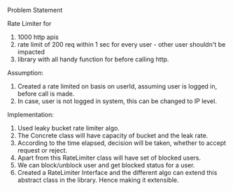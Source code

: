 Problem Statement

Rate Limiter for 
1. 1000 http apis 
2. rate limit of 200 req within 1 sec for every user - other user shouldn't be impacted
3. library with all handy function for before calling http.

Assumption:
1. Created a rate limited on basis on userId, assuming user is logged in, before call is made.
2. In case, user is not logged in system, this can be changed to IP level.

Implementation: 
1. Used leaky bucket rate limiter algo.
2. The Concrete class will have capacity of bucket and the leak rate.
3. According to the time elapsed, decision will be taken, whether to accept request or reject.
4. Apart from this RateLimiter class will have set of blocked users.
5. We can block/unblock user and get blocked status for a user.
6. Created a RateLimiter Interface and the different algo can extend this abstract class in the library. Hence making it extensible.
